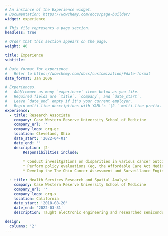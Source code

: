 ```yaml
---
# An instance of the Experience widget.
# Documentation: https://wowchemy.com/docs/page-builder/
widget: experience

# This file represents a page section.
headless: true

# Order that this section appears on the page.
weight: 40

title: Experience
subtitle:

# Date format for experience
#   Refer to https://wowchemy.com/docs/customization/#date-format
date_format: Jan 2006

# Experiences.
#   Add/remove as many `experience` items below as you like.
#   Required fields are `title`, `company`, and `date_start`.
#   Leave `date_end` empty if it's your current employer.
#   Begin multi-line descriptions with YAML's `|2-` multi-line prefix.
experience:
  - title: Research Associate
    company: Case Western Reserve University School of Medicine
    company_url: ''
    company_logo: org-gc
    location: Cleveland, Ohio
    date_start: '2022-04-01'
    date_end: ''
    description: |2-
        Responsibilities include:
        
        * Conduct invesitgations on disparities in various cancer outcomes (late-stage diagnosis, time to treatment initiation, receipt of surgery, and survival) using statistical and geospatial methods
        * Perform policy evaluations (eg, the Affordable Care Act Medicaid Expansion, National Breast and Cervical Cancer Early Detection Program) 
        * Develop the The Ohio Cancer Assessment and Surveillance Engine (OHCASE), an informatics infrastructure, to catalyze cancer control research and practice

  - title: Health Services Research and Spatial Analyst
    company: Case Western Reserve University School of Medicine
    company_url: ''
    company_logo: org-x
    location: California
    date_start: '2018-08-20'
    date_end: '2022-03-31'
    description: Taught electronic engineering and researched semiconductor physics.

design:
  columns: '2'
---
```

